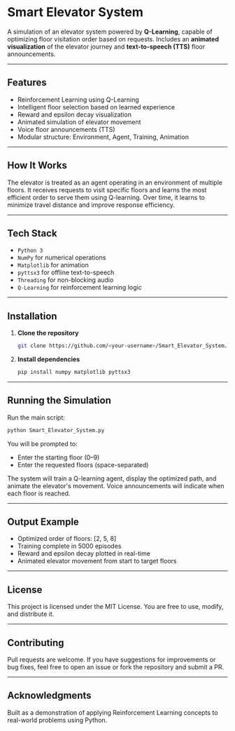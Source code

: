 # Smart Elevator System

A simulation of an elevator system powered by **Q-Learning**, capable of optimizing floor visitation order based on requests. Includes an **animated visualization** of the elevator journey and **text-to-speech (TTS)** floor announcements.

---

## Features

- Reinforcement Learning using Q-Learning
- Intelligent floor selection based on learned experience
- Reward and epsilon decay visualization
- Animated simulation of elevator movement
- Voice floor announcements (TTS)
- Modular structure: Environment, Agent, Training, Animation

---

## How It Works

The elevator is treated as an agent operating in an environment of multiple floors. It receives requests to visit specific floors and learns the most efficient order to serve them using Q-learning. Over time, it learns to minimize travel distance and improve response efficiency.

---

## Tech Stack

- `Python 3`
- `NumPy` for numerical operations
- `Matplotlib` for animation
- `pyttsx3` for offline text-to-speech
- `Threading` for non-blocking audio
- `Q-Learning` for reinforcement learning logic

---

## Installation

1. **Clone the repository**
   ```bash
   git clone https://github.com/<your-username>/Smart_Elevator_System.git
   ```

2. **Install dependencies**
   ```bash
   pip install numpy matplotlib pyttsx3
   ```

---

## Running the Simulation

Run the main script:

```bash
python Smart_Elevator_System.py
```

You will be prompted to:
- Enter the starting floor (0–9)
- Enter the requested floors (space-separated)

The system will train a Q-learning agent, display the optimized path, and animate the elevator's movement. Voice announcements will indicate when each floor is reached.

---

## Output Example

- Optimized order of floors: [2, 5, 8]
- Training complete in 5000 episodes
- Reward and epsilon decay plotted in real-time
- Animated elevator movement from start to target floors

---

## License

This project is licensed under the MIT License. You are free to use, modify, and distribute it.

---

## Contributing

Pull requests are welcome. If you have suggestions for improvements or bug fixes, feel free to open an issue or fork the repository and submit a PR.

---

## Acknowledgments

Built as a demonstration of applying Reinforcement Learning concepts to real-world problems using Python.
